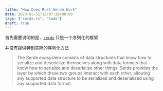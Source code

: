 ```yaml
---
title: "How Does Rust Serde Work"
date: 2023-05-31T12:07:28+08:00
tags: ["serde.rs", "todo"]
draft: true
---
```


首先需要说明的是，[`serde`](https://github.com/serde-rs/serde) 只是一个序列化的框架

并没有提供特别实际的序列化方法

> The Serde ecosystem consists of data structures that know how to serialize and
> deserialize themselves along with data formats that know how to serialize and
> deserialize other things. Serde provides the layer by which these two groups
> interact with each other, allowing any supported data structure to be serialized
> and deserialized using any supported data format.

<!--more-->


